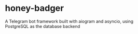 # honey-badger
A Telegram bot framework built with aiogram and asyncio, using PostgreSQL as the database backend
